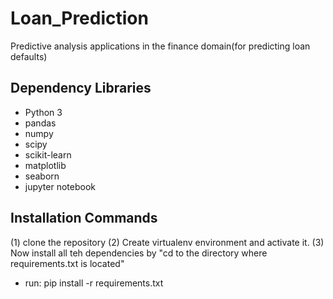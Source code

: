 # Loan_Prediction
Predictive analysis applications in the finance domain(for predicting loan defaults)
## Dependency Libraries 
- Python 3
- pandas
- numpy
- scipy
- scikit-learn
- matplotlib
- seaborn
- jupyter notebook


## Installation Commands
(1) clone the repository 
(2) Create virtualenv environment and activate it.
(3) Now install all teh dependencies by "cd to the directory where requirements.txt is located"
- run: pip install -r requirements.txt

